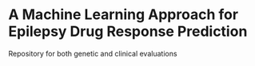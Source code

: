 # A Machine Learning Approach for Epilepsy Drug Response Prediction

Repository for both genetic and clinical evaluations
